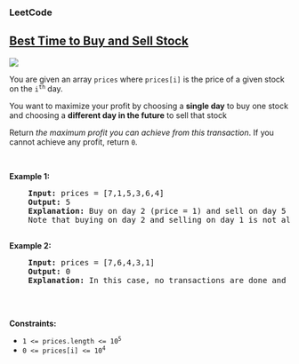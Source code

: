 <body>
  <h3>LeetCode</h3>
  <h2><a href="https://leetcode.com/problems/best-time-to-buy-and-sell-stock/">Best Time to Buy and Sell Stock</a></h2>
  <img src="https://img.shields.io/badge/DIFFICULTY-EASY-green">
  <p>You are given an array <code>prices</code> where <code>prices[i]</code> is the price of a given stock on the <code>i<sup>th</sup></code> day.</p>
  <p>You want to maximize your profit by choosing a <strong>single day</strong> to buy one stock and choosing a <strong>different day in the future</strong> to sell that stock</p>
  <p>Return <em>the maximum profit you can achieve from this transaction</em>. If you cannot achieve any profit, return <code>0</code>.</p>

  <p>&nbsp;</p>
  <p><strong class="Example">Example 1:</strong></p>
  <pre>
    <strong>Input:</strong> prices = [7,1,5,3,6,4]
    <strong>Output:</strong> 5
    <strong>Explanation:</strong> Buy on day 2 (price = 1) and sell on day 5 (price = 6), profit = 6-1 = 5.
    Note that buying on day 2 and selling on day 1 is not allowed because you must buy before you sell.
  </pre>

  <p><strong class="Example">Example 2:</strong></p>
  <pre>
    <strong>Input:</strong> prices = [7,6,4,3,1]
    <strong>Output:</strong> 0
    <strong>Explanation:</strong> In this case, no transactions are done and the max profit = 0.
  </pre>
  
  <p>&nbsp;</p>
  <p><strong class="Constraints">Constraints:</strong></p>
  <ul>
    <li><code>1 <= prices.length <= 10<sup>5</sup></code></li>
    <li><code>0 <= prices[i] <= 10<sup>4</sup></code></li>
  </ul>
  
</body>
